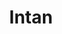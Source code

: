 ---
id: 53
title: Intan
description: 'Intan is geïnteresseerd in de Traditionalistische school, Platonisme, Carl Jung, mystiek en theologie.'
keyword: Filosoof
pseudonym: true
image: avatar.webp
---